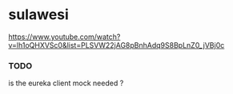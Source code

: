 # sulawesi

https://www.youtube.com/watch?v=lh1oQHXVSc0&list=PLSVW22jAG8pBnhAdq9S8BpLnZ0_jVBj0c

### TODO



is the eureka client mock needed ? 